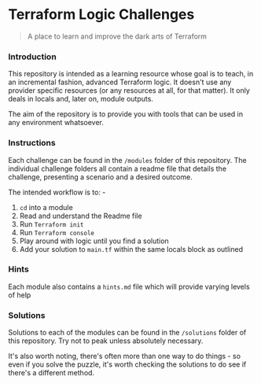 # Terraform Logic Challenges
> A place to learn and improve the dark arts of Terraform

### Introduction

This repository is intended as a learning resource whose goal is to teach, in an incremental fashion, advanced Terraform logic. It doesn't use any provider specific resources (or any resources at all, for that matter). It only deals in locals and, later on, module outputs.

The aim of the repository is to provide you with tools that can be used in any environment whatsoever.

### Instructions

Each challenge can be found in the `/modules` folder of this repository. The individual challenge folders all contain a readme file that details the challenge, presenting a scenario and a desired outcome.

The intended workflow is to: -

1. `cd` into a module
2. Read and understand the Readme file
3. Run `Terraform init`
4. Run `Terraform console`
5. Play around with logic until you find a solution
6. Add your solution to `main.tf` within the same locals block as outlined

### Hints

Each module also contains a `hints.md` file which will provide varying levels of help

### Solutions

Solutions to each of the modules can be found in the `/solutions` folder of this repository. Try not to peak unless absolutely necessary.

It's also worth noting, there's often more than one way to do things - so even if you solve the puzzle, it's worth checking the solutions to do see if there's a different method.
